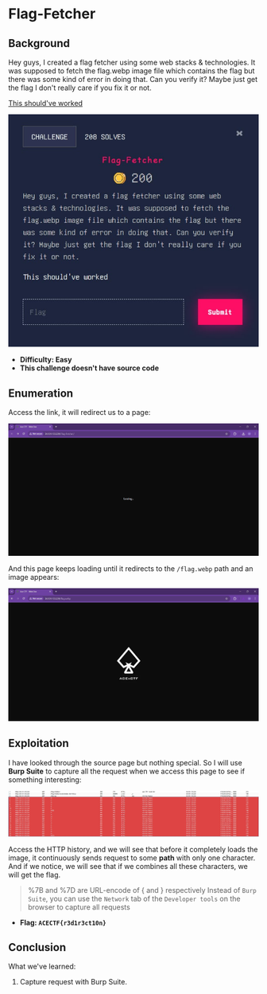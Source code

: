 # Flag-Fetcher

## Background

Hey guys, I created a flag fetcher using some web stacks & technologies. It was supposed to fetch the flag.webp image file which contains the flag but there was some kind of error in doing that. Can you verify it? Maybe just get the flag I don't really care if you fix it or not.<br>

[This should've worked]()

![alt text](https://raw.githubusercontent.com/vodanh1903/CTF-Writeups/refs/heads/main/ACECTF-1.0/images/image-20.jpg)

- **Difficulty: Easy**
- **This challenge doesn't have source code**

## Enumeration

Access the link, it will redirect us to a page:

![alt text](https://raw.githubusercontent.com/vodanh1903/CTF-Writeups/refs/heads/main/ACECTF-1.0/images/image-21.jpg)

And this page keeps loading until it redirects to the `/flag.webp` path and an image appears:

![alt text](https://raw.githubusercontent.com/vodanh1903/CTF-Writeups/refs/heads/main/ACECTF-1.0/images/image-22.jpg)

## Exploitation

I have looked through the source page but nothing special. So I will use **Burp Suite** to capture all the request when we access this page to see if something interesting:

![alt text](https://raw.githubusercontent.com/vodanh1903/CTF-Writeups/refs/heads/main/ACECTF-1.0/images/image-23.jpg)

Access the HTTP history, and we will see that before it completely loads the image, it continuously sends request to some **path** with only one character. And if we notice, we will see that if we combines all these characters, we will get the flag.

> %7B and %7D are URL-encode of { and } respectively
> Instead of `Burp Suite`, you can use the `Network` tab of the `Developer tools` on the browser to capture all requests 

- **Flag: `ACECTF{r3d1r3ct10n}`**

## Conclusion

What we've learned:

1. Capture request with Burp Suite.